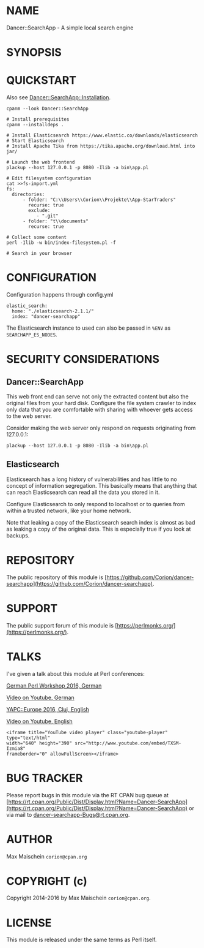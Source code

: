 # NAME

Dancer::SearchApp - A simple local search engine

# SYNOPSIS

# QUICKSTART

Also see [Dancer::SearchApp::Installation](https://metacpan.org/pod/Dancer::SearchApp::Installation).

    cpanm --look Dancer::SearchApp
    
    # Install prerequisites
    cpanm --installdeps .

    # Install Elasticsearch https://www.elastic.co/downloads/elasticsearch
    # Start Elasticsearch
    # Install Apache Tika from https://tika.apache.org/download.html into jar/

    # Launch the web frontend
    plackup --host 127.0.0.1 -p 8080 -Ilib -a bin\app.pl

    # Edit filesystem configuration
    cat >>fs-import.yml
    fs:
      directories:
          - folder: "C:\\Users\\Corion\\Projekte\\App-StarTraders"
            recurse: true
            exclude:
               - ".git"
          - folder: "t\\documents"
            recurse: true

    # Collect some content
    perl -Ilib -w bin/index-filesystem.pl -f

    # Search in your browser

# CONFIGURATION

Configuration happens through config.yml

    elastic_search:
      home: "./elasticsearch-2.1.1/"
      index: "dancer-searchapp"

The Elasticsearch instance to used can also be passed in `%ENV`
as `SEARCHAPP_ES_NODES`.

# SECURITY CONSIDERATIONS

## Dancer::SearchApp

This web front end can serve not only the extracted content but also
the original files from your hard disk. Configure the file system crawler
to index only data that you are comfortable with sharing with whoever
gets access to the web server.

Consider making the web server only respond on requests originating from
127.0.0.1:

    plackup --host 127.0.0.1 -p 8080 -Ilib -a bin\app.pl

## Elasticsearch

Elasticsearch has a long history of vulnerabilities and has little to no
concept of information segregation. This basically means that anything that
can reach Elasticsearch can read all the data you stored in it.

Configure Elasticsearch to only respond to localhost or to queries from
within a trusted network, like your home network.

Note that leaking a copy of the Elasticsearch search index is almost as
bad as leaking a copy of the original data. This is especially true if you
look at backups.

# REPOSITORY

The public repository of this module is
[https://github.com/Corion/dancer-searchapp](https://github.com/Corion/dancer-searchapp).

# SUPPORT

The public support forum of this module is
[https://perlmonks.org/](https://perlmonks.org/).

# TALKS

I've given a talk about this module at Perl conferences:

[German Perl Workshop 2016, German](http://corion.net/talks/dancer-searchapp/dancer-searchapp.de.html)

[Video on Youtube, German](https://www.youtube.com/watch?v=X4j5LgmfgZY)

[YAPC::Europe 2016, Cluj, English](http://corion.net/talks/dancer-searchapp/dancer-searchapp.en.html)

[Video on Youtube, English](https://www.youtube.com/watch?v=TXSM-Izmia8)

<div>

    <iframe title="YouTube video player" class="youtube-player" type="text/html" 
    width="640" height="390" src="http://www.youtube.com/embed/TXSM-Izmia8"
    frameborder="0" allowFullScreen></iframe>
</div>

# BUG TRACKER

Please report bugs in this module via the RT CPAN bug queue at
[https://rt.cpan.org/Public/Dist/Display.html?Name=Dancer-SearchApp](https://rt.cpan.org/Public/Dist/Display.html?Name=Dancer-SearchApp)
or via mail to [dancer-searchapp-Bugs@rt.cpan.org](https://metacpan.org/pod/dancer-searchapp-Bugs@rt.cpan.org).

# AUTHOR

Max Maischein `corion@cpan.org`

# COPYRIGHT (c)

Copyright 2014-2016 by Max Maischein `corion@cpan.org`.

# LICENSE

This module is released under the same terms as Perl itself.
